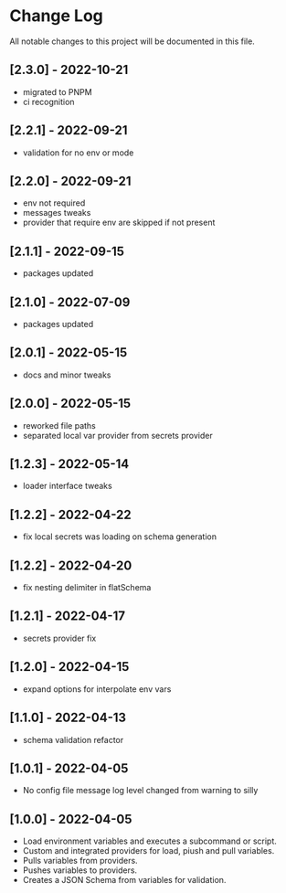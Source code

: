 # Change Log

All notable changes to this project will be documented in this file.

## [2.3.0] - 2022-10-21

-   migrated to PNPM
-   ci recognition

## [2.2.1] - 2022-09-21

-   validation for no env or mode

## [2.2.0] - 2022-09-21

-   env not required
-   messages tweaks
-   provider that require env are skipped if not present

## [2.1.1] - 2022-09-15

-   packages updated

## [2.1.0] - 2022-07-09

-   packages updated

## [2.0.1] - 2022-05-15

-   docs and minor tweaks

## [2.0.0] - 2022-05-15

-   reworked file paths
-   separated local var provider from secrets provider

## [1.2.3] - 2022-05-14

-   loader interface tweaks

## [1.2.2] - 2022-04-22

-   fix local secrets was loading on schema generation

## [1.2.2] - 2022-04-20

-   fix nesting delimiter in flatSchema

## [1.2.1] - 2022-04-17

-   secrets provider fix

## [1.2.0] - 2022-04-15

-   expand options for interpolate env vars

## [1.1.0] - 2022-04-13

-   schema validation refactor

## [1.0.1] - 2022-04-05

-   No config file message log level changed from warning to silly

## [1.0.0] - 2022-04-05

-   Load environment variables and executes a subcommand or script.
-   Custom and integrated providers for load, piush and pull variables.
-   Pulls variables from providers.
-   Pushes variables to providers.
-   Creates a JSON Schema from variables for validation.
